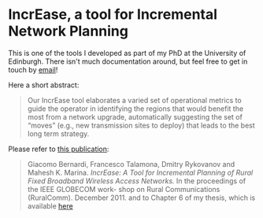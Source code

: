 # IncrEase, a tool for Incremental Network Planning
This is one of the tools I developed as part of my PhD at the University of Edinburgh. There isn't much documentation around, but feel free to get in touch by [email](mailto:mino@minux.it)!

Here a short abstract:
> Our IncrEase tool elaborates a varied set of operational metrics to guide the operator in identifying the regions that would benefit the most from a network upgrade, automatically suggesting the set of “moves” (e.g., new transmission sites to deploy) that leads to the best long term strategy.

Please refer to [this publication](http://ieeexplore.ieee.org/abstract/document/6162330/):
> Giacomo Bernardi, Francesco Talamona, Dmitry Rykovanov and Mahesh K. Marina. *IncrEase: A Tool for Incremental Planning of Rural Fixed Broadband Wireless Access Networks.* In the proceedings of the IEEE GLOBECOM work- shop on Rural Communications (RuralComm). December 2011. 
and to Chapter 6 of my thesis, which is available [here](https://www.era.lib.ed.ac.uk/handle/1842/6241?show=full)
